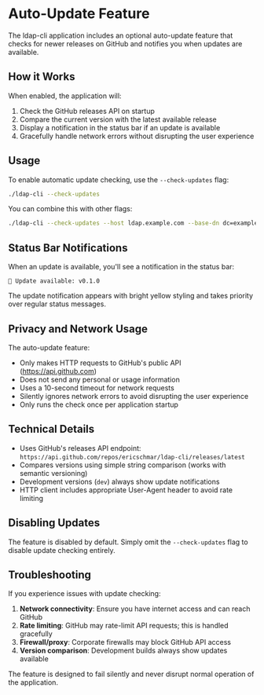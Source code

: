 # Auto-Update Feature

The ldap-cli application includes an optional auto-update feature that checks for newer releases on GitHub and notifies you when updates are available.

## How it Works

When enabled, the application will:

1. Check the GitHub releases API on startup
2. Compare the current version with the latest available release
3. Display a notification in the status bar if an update is available
4. Gracefully handle network errors without disrupting the user experience

## Usage

To enable automatic update checking, use the `--check-updates` flag:

```bash
./ldap-cli --check-updates
```

You can combine this with other flags:

```bash
./ldap-cli --check-updates --host ldap.example.com --base-dn dc=example,dc=com
```

## Status Bar Notifications

When an update is available, you'll see a notification in the status bar:

```
🔄 Update available: v0.1.0
```

The update notification appears with bright yellow styling and takes priority over regular status messages.

## Privacy and Network Usage

The auto-update feature:

- Only makes HTTP requests to GitHub's public API (https://api.github.com)
- Does not send any personal or usage information
- Uses a 10-second timeout for network requests
- Silently ignores network errors to avoid disrupting the user experience
- Only runs the check once per application startup

## Technical Details

- Uses GitHub's releases API endpoint: `https://api.github.com/repos/ericschmar/ldap-cli/releases/latest`
- Compares versions using simple string comparison (works with semantic versioning)
- Development versions (`dev`) always show update notifications
- HTTP client includes appropriate User-Agent header to avoid rate limiting

## Disabling Updates

The feature is disabled by default. Simply omit the `--check-updates` flag to disable update checking entirely.

## Troubleshooting

If you experience issues with update checking:

1. **Network connectivity**: Ensure you have internet access and can reach GitHub
2. **Rate limiting**: GitHub may rate-limit API requests; this is handled gracefully
3. **Firewall/proxy**: Corporate firewalls may block GitHub API access
4. **Version comparison**: Development builds always show updates available

The feature is designed to fail silently and never disrupt normal operation of the application.